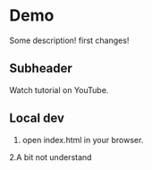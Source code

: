 # Demo

Some description!
first changes!


## Subheader

Watch tutorial on YouTube.


## Local dev 

1. open index.html in your browser.

2.A bit not understand
